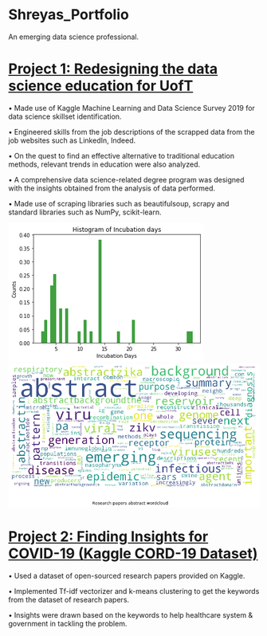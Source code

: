 # Shreyas_Portfolio
An emerging data science professional.




# [Project 1: Redesigning the data science education for UofT](https://github.com/shreyaschoudhary/Redesigning-the-Data-Science-Education) 
• Made use of Kaggle Machine Learning and Data Science Survey 2019 for data science skillset identification.

• Engineered skills from the job descriptions of the scrapped data from the job websites such as LinkedIn, Indeed. 

• On the quest to find an effective alternative to traditional education methods, relevant trends in education were also analyzed.

• A comprehensive data science-related degree program was designed with the insights obtained from the analysis of data performed.

• Made use of scraping libraries such as beautifulsoup, scrapy and standard libraries such as NumPy, scikit-learn.

![](/images/incubation%20days-%20histogram.png)
![](/images/Research%20papers%20abstract%20wordcloud.png)


# [Project 2: Finding Insights for COVID-19 (Kaggle CORD-19 Dataset)](https://github.com/shreyaschoudhary/CORD--19-Kaggle-Challenge---Deriving-Insights-for-COVID-19-Combat)
• Used a dataset of open-sourced research papers provided on Kaggle.

• Implemented Tf-idf vectorizer and k-means clustering to get the keywords from the dataset of research papers.

• Insights were drawn based on the keywords to help healthcare system & government in tackling the problem.
